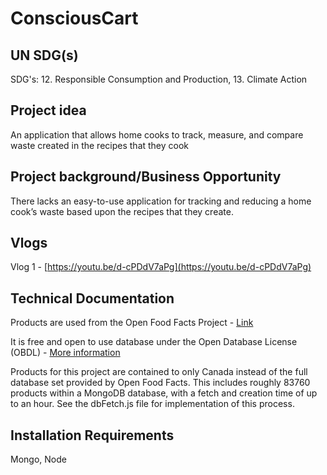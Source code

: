 # ConsciousCart

## UN SDG(s)
SDG's: 12. Responsible Consumption and Production, 13. Climate Action

## Project idea 
An application that allows home cooks to track, measure, and compare waste created in the recipes that they cook

## Project background/Business Opportunity
There lacks an easy-to-use application for tracking and reducing a home cook’s waste based upon the recipes that they create.

## Vlogs
Vlog 1 - [https://youtu.be/d-cPDdV7aPg](https://youtu.be/d-cPDdV7aPg)


## Technical Documentation
Products are used from the Open Food Facts Project - [Link](https://world.openfoodfacts.org/)

It is free and open to use database under the Open Database License (OBDL) - [More information](https://wiki.openfoodfacts.org/Reusing_Open_Food_Facts_Data)

Products for this project are contained to only Canada instead of the full database set provided by Open Food Facts. This includes roughly 83760 products within a MongoDB database, with a fetch and creation time of up to an hour. See the dbFetch.js file for implementation of this process.

## Installation Requirements
Mongo, Node